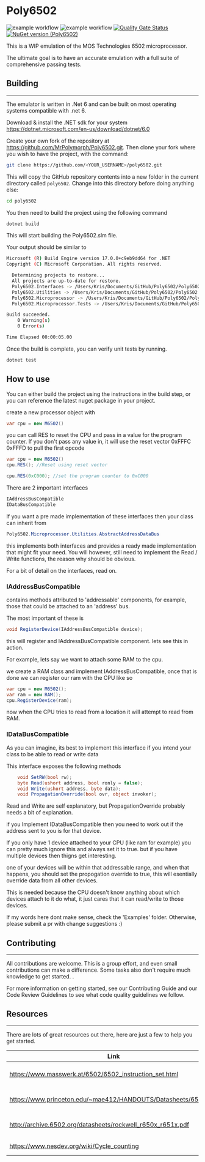 # Poly6502

![example workflow](https://github.com/MrPolymorph/Poly6502/actions/workflows/build.yml/badge.svg)
![example workflow](https://github.com/MrPolymorph/Poly6502/actions/workflows/codeql.yml/badge.svg)
[![Quality Gate Status](https://sonarcloud.io/api/project_badges/measure?project=MrPolymorph_Poly6502&metric=alert_status)](https://sonarcloud.io/summary/new_code?id=MrPolymorph_Poly6502)
[![NuGet version (Poly6502)](https://img.shields.io/badge/nuget-v2.0.0-blue)](https://www.nuget.org/packages/Poly6502.Microprocessor/)

This is a WIP emulation of the MOS Technologies 6502 microprocessor.

The ultimate goal is to have an accurate emulation with a full suite of comprehensive 
passing tests.

## Building

---
The emulator is written in .Net 6 and can be built on most operating
systems compatible with .net 6.

Download & install the .NET sdk for your system https://dotnet.microsoft.com/en-us/download/dotnet/6.0

Create your own fork of the repository at  https://github.com/MrPolymorph/Poly6502.git.
Then clone your fork where you wish to have the project, with the command:

```bash
git clone https://github.com/<YOUR_USERNAME>/poly6502.git
```

This will copy the GitHub repository contents into a new folder in the current directory called `poly6502`. Change into this directory before doing anything else:

```bash
cd poly6502
```

You then need to build the project using the following command

```bash
dotnet build
```

This will start building the Poly6502.slm file.

Your output should be similar to 

```bash
Microsoft (R) Build Engine version 17.0.0+c9eb9dd64 for .NET
Copyright (C) Microsoft Corporation. All rights reserved.

  Determining projects to restore...
  All projects are up-to-date for restore.
  Poly6502.Interfaces -> /Users/Kris/Documents/GitHub/Poly6502/Poly6502.Interfaces/bin/Debug/net6.0/Poly6502.Interfaces.dll
  Poly6502.Utilities -> /Users/Kris/Documents/GitHub/Poly6502/Poly6502.Utilities/bin/Debug/net6.0/Poly6502.Utilities.dll
  Poly6502.Microprocessor -> /Users/Kris/Documents/GitHub/Poly6502/Poly6502.Microprocessor/bin/Debug/net6.0/Poly6502.Microprocessor.dll
  Poly6502.Microprocessor.Tests -> /Users/Kris/Documents/GitHub/Poly6502/Poly6502.Microprocessor.Tests/bin/Debug/net6.0/Poly6502.Microprocessor.Tests.dll

Build succeeded.
    0 Warning(s)
    0 Error(s)

Time Elapsed 00:00:05.00
```

Once the build is complete, you can verify unit tests by running.

```bash
dotnet test
```

## How to use

You can either build the project using the instructions in the build step, or you can reference the 
latest nuget package in your project.

create a new processor object with

```C#
var cpu = new M6502()
```

you can call RES to reset the CPU and pass in a value for the program counter.
If you don't pass any value in, it will use the reset vector 0xFFFC 0xFFFD to pull the first opcode



```C#
var cpu = new M6502()
cpu.RES(); //Reset using reset vector

cpu.RES(0xC000); //set the program counter to 0xC000
```

There are 2 important interfaces

```C#
IAddressBusCompatible 
IDataBusCompatible
```

If you want a pre made implementation of these interfaces
then your class can inherit from 

```C#
Poly6502.Microprocessor.Utilities.AbstractAddressDataBus
```

this implements both interfaces and provides a ready made implementation that might fit your need.
You will however, still need to implement the Read / Write functions, the reason why should be obvious.

For a bit of detail on the interfaces, read on.

### IAddressBusCompatible
 contains methods attributed to 'addressable' components, for example, those that could
be attached to an 'address' bus.

The most important of these is 

```C#
void RegisterDevice(IAddressBusCompatible device);
```

this will register and IAddressBusCompatible component.
lets see this in action.

For example, lets say we want to attach some RAM to the cpu.

we create a RAM class and implement IAddressBusCompatible, once that is done
we can register our ram with the CPU like so

```C#
var cpu = new M6502();
var ram = new RAM();
cpu.RegisterDevice(ram);
```

now when the CPU tries to read from a location it will attempt to read from RAM.

### IDataBusCompatible

As you can imagine, its best to implement this interface if you
intend your class to be able to read or write data

This interface exposes the following methods

```C#
    void SetRW(bool rw);
    byte Read(ushort address, bool ronly = false);
    void Write(ushort address, byte data);
    void PropagationOverride(bool ovr, object invoker);
```

Read and Write are self explanatory, but PropagationOverride probably needs a bit of explanation.

if you Implement IDataBusCompatible then you need to work out if the address sent to 
you is for that device.

If you only have 1 device attached to your CPU (like ram for example) you can pretty much ignore this and always set it to true.
but if you have multiple devices then thigns get interesting.

one of your devices will be within that addressable range, and when that happens, you should set the propogation override to 
true, this will esentially override data from all other devices.

This is needed because the CPU doesn't know anything about which devices attach to it do what, it just cares
that it can read/write to those devices.

If my words here dont make sense, check the 'Examples' folder. Otherwise, please submit a pr with change suggestions :)

## Contributing

---

All contributions are welcome. This is a group effort, and even small contributions can make a difference. 
Some tasks also don't require much knowledge to get started.
.

For more information on getting started, see our Contributing Guide and our Code Review Guidelines to see what code quality guidelines we follow.

## Resources

---
There are lots of great resources out there, here are just a few to help you get started.

| Link                                                            | Description              |
|-----------------------------------------------------------------|--------------------------|
| https://www.masswerk.at/6502/6502_instruction_set.html          | 6502 Instruction Set     |
| https://www.princeton.edu/~mae412/HANDOUTS/Datasheets/6502.pdf  | Synertek 6502 Data Sheet |
| http://archive.6502.org/datasheets/rockwell_r650x_r651x.pdf     | Rockwell 6502 Data Sheet |
| https://www.nesdev.org/wiki/Cycle_counting                      | Cycle Counting           |
